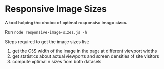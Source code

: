 # Responsive Image Sizes

A tool helping the choice of optimal responsive image sizes.

Run `node responsive-image-sizes.js -h`

Steps required to get the image sizes list:

1. get the CSS width of the image in the page at different viewport widths
1. get statistics about actual viewports and screen densities of site visitors
1. compute optimal n sizes from both datasets
